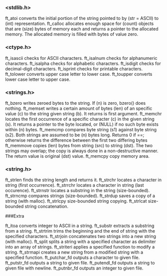 ### <stdlib.h>

ft_atoi			converts the initial portion of the string pointed to by (str = ASCII) to (int) representation.
ft_calloc		allocates enough space for (count) objects that are (size) bytes of memory each and returns a pointer to the allocated memory. The allocated memory is filled with bytes of value zero.

### <ctype.h>

ft_isascii		checks for ASCII characters.
ft_isalnum		checks for alphanumeric characters.
ft_isalpha		checks for alphabetic characters.
ft_isdigit		checks for decimal-digit characters.
ft_isprint		checks for printable characters.
ft_tolower		converts upper case letter to lower case.
ft_toupper		converts lower case letter to upper case.

### <strings.h>

ft_bzero		writes zeroed bytes to the string. If (n) is zero, bzero() does nothing.
ft_memset		writes a certain amount of bytes (len) of an specific value (c) to the string given string (b). It returns is first argument.
ft_memchr		locates the first occurrence of a specific character (c) in the given string (s). It returns a pointer to the byte located, or (NULL) if no such byte exists within (n) bytes.
ft_memcmp		compares byte string (s1) against byte string (s2). Both strings are assumed to be (n) bytes long. Returns 0 if ==; otherwise returns the difference between the first two differing bytes
ft_memmove		copies (len) bytes from string (src) to string (dst). The two strings may overlap; the copy is always done in a non-destructive manner. The return value is original (dst) value.
ft_memcpy		copy memory area.

### <string.h>

ft_strlen		finds the string length and returns it.
ft_strchr		locates a character in string (first occurrence).
ft_strrchr		locates a character in string (last occurence).
ft_strnstr		locates a substring in the string (size-bounded).
ft_strncmp		compares strings (size-bounded).
ft_strdup		saves a copy of a string (with malloc).
ft_strlcpy		size-bounded string copying.
ft_strlcat		size-bounded string concatenation.

###Extra

ft_itoa			converts integer to ASCII in a string.
ft_substr		extracts a substring from a string.
ft_strtrim		trims the beginning and the end of string with the specified characters.
ft_strjoin		concatenates two strings into a new string (with malloc).
ft_split		splits a string with a specified character as delimiter into an array of strings.
ft_striteri		applies a specified function to modify a string.
ft_strmapi		creates a new string from a modified string with a specified function.
ft_putchar_fd	outputs a character to given file.
ft_putstr_fd	outputs a string to given file.
ft_putendl_fd	outputs a string to given file with newline.
ft_putnbr_fd	outputs an integer to given file.
